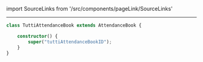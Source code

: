 import SourceLinks from '/src/components/pageLink/SourceLinks'

<SourceLinks component='TuttiAttendanceBook' type='class' project='attendance-management-system' />

---

```ts title="/src/main.ts"
class TuttiAttendanceBook extends AttendanceBook {

    constructor() {
        super("tuttiAttendanceBookID");
    }
}
```